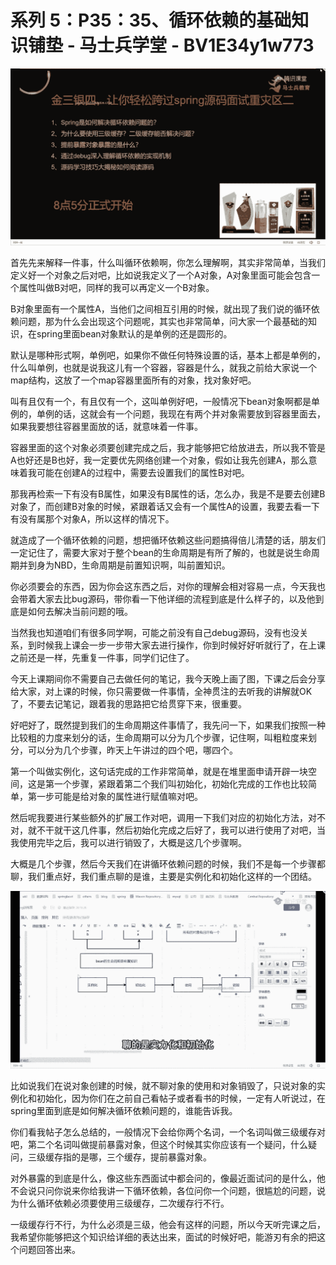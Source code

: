 # 系列 5：P35：35、循环依赖的基础知识铺垫 - 马士兵学堂 - BV1E34y1w773

![](img/554c19537f7d4212cbcba98c55179772_0.png)

首先先来解释一件事，什么叫循环依赖啊，你怎么理解啊，其实非常简单，当我们定义好一个对象之后对吧，比如说我定义了一个A对象，A对象里面可能会包含一个属性叫做B对吧，同样的我可以再定义一个B对象。

B对象里面有一个属性A，当他们之间相互引用的时候，就出现了我们说的循环依赖问题，那为什么会出现这个问题呢，其实也非常简单，问大家一个最基础的知识，在spring里面bean对象默认的是单例的还是圆形的。

默认是哪种形式啊，单例吧，如果你不做任何特殊设置的话，基本上都是单例的，什么叫单例，也就是说我这儿有一个容器，容器是什么，就我之前给大家说一个map结构，这放了一个map容器里面所有的对象，找对象好吧。

叫有且仅有一个，有且仅有一个，这叫单例好吧，一般情况下bean对象啊都是单例的，单例的话，这就会有一个问题，我现在有两个并对象需要放到容器里面去，如果我要想往容器里面放的话，就意味着一件事。

容器里面的这个对象必须要创建完成之后，我才能够把它给放进去，所以我不管是A也好还是B也好，我一定要优先网络创建一个对象，假如让我先创建A，那么意味着我可能在创建A的过程中，需要去设置我们的属性B对吧。

那我再检索一下有没有B属性，如果没有B属性的话，怎么办，我是不是要去创建B对象了，而创建B对象的时候，紧跟着话又会有一个属性A的设置，我要去看一下有没有属那个对象A，所以这样的情况下。

就造成了一个循环依赖的问题，想把循环依赖这些问题搞得倍儿清楚的话，朋友们一定记住了，需要大家对于整个bean的生命周期是有所了解的，也就是说生命周期并到身为NBD，生命周期是前置知识啊，叫前置知识。

你必须要会的东西，因为你会这东西之后，对你的理解会相对容易一点，今天我也会带着大家去比bug源码，带你看一下他详细的流程到底是什么样子的，以及他到底是如何去解决当前问题的哦。

当然我也知道咱们有很多同学啊，可能之前没有自己debug源码，没有也没关系，到时候我上课会一步一步带大家去进行操作，你到时候好好听就行了，在上课之前还是一样，先重复一件事，同学们记住了。

今天上课期间你不需要自己去做任何的笔记，我今天晚上画了图，下课之后会分享给大家，对上课的时候，你只需要做一件事情，全神贯注的去听我的讲解就OK了，不要去记笔记，跟着我的思路把它给贯穿下来，很重要。

好吧好了，既然提到我们的生命周期这件事情了，我先问一下，如果我们按照一种比较粗的力度来划分的话，生命周期可以分为几个步骤，记住啊，叫粗粒度来划分，可以分为几个步骤，昨天上午讲过的四个吧，哪四个。

第一个叫做实例化，这句话完成的工作非常简单，就是在堆里面申请开辟一块空间，这是第一个步骤，紧跟着第二个我们叫初始化，初始化完成的工作也比较简单，第一步可能是给对象的属性进行赋值嘛对吧。

然后呢我要进行某些额外的扩展工作对吧，调用一下我们对应的初始化方法，对不对，就不干就干这几件事，然后初始化完成之后好了，我可以进行使用了对吧，当我使用完毕之后，我可以进行销毁了，大概是这几个步骤啊。

大概是几个步骤，然后今天我们在讲循环依赖问题的时候，我们不是每一个步骤都聊，我们重点好，我们重点聊的是谁，主要是实例化和初始化这样的一个团结。



![](img/554c19537f7d4212cbcba98c55179772_2.png)

比如说我们在说对象创建的时候，就不聊对象的使用和对象销毁了，只说对象的实例化和初始化，因为你们在之前自己看帖子或者看书的时候，一定有人听说过，在spring里面到底是如何解决循环依赖问题的，谁能告诉我。

你们看我帖子怎么总结的，一般情况下会给你两个名词，一个名词叫做三级缓存对吧，第二个名词叫做提前暴露对象，但这个时候其实你应该有一个疑问，什么疑问，三级缓存指的是哪，三个缓存，提前暴露对象。

对外暴露的到底是什么，像这些东西面试中都会问的，像最近面试问的是什么，他不会说只问你说来你给我讲一下循环依赖，各位问你一个问题，很尴尬的问题，说为什么循环依赖必须要使用三级缓存，二次缓存行不行。

一级缓存行不行，为什么必须是三级，他会有这样的问题，所以今天听完课之后，我希望你能够把这个知识给详细的表达出来，面试的时候好吧，能游刃有余的把这个问题回答出来。

